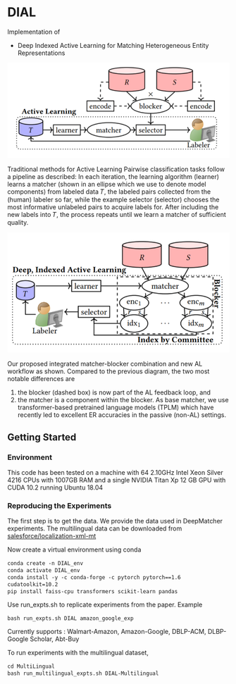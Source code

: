 # DIAL

Implementation of

- Deep Indexed Active Learning for Matching Heterogeneous Entity Representations

![](Images/TraditionalAL.PNG)

Traditional methods for Active Learning Pairwise classification tasks follow a pipeline as described: 
In each iteration, the learning algorithm (learner) learns a matcher (shown in an ellipse which we use to denote model components) from labeled data 𝑇,
the labeled pairs collected from the (human) labeler so far, while the example selector (selector) chooses the most informative unlabeled
pairs to acquire labels for. After including the new labels into 𝑇, the process repeats until we learn a matcher of sufficient quality.

![](Images/DIAL.PNG)

Our proposed integrated matcher-blocker combination and new AL workflow as shown. Compared to the previous diagram, the two most notable differences are 
1) the blocker (dashed box) is now part of the AL feedback loop, and 
2) the matcher is a component within the blocker. 
As base matcher, we use transformer-based pretrained language models (TPLM) which have recently led to excellent ER accuracies in the passive (non-AL) settings.

## Getting Started

### Environment
This code has been tested on a machine with 64 2.10GHz Intel Xeon Silver 4216 CPUs with 1007GB RAM and a single NVIDIA Titan Xp 12 GB GPU with CUDA 10.2 running Ubuntu 18.04

### Reproducing the Experiments

The first step is to get the data. We provide the data used in DeepMatcher experiments. The multilingual data can be downloaded from [salesforce/localization-xml-mt](https://github.com/salesforce/localization-xml-mt)

Now create a virtual environment using conda

```
conda create -n DIAL_env
conda activate DIAL_env
conda install -y -c conda-forge -c pytorch pytorch==1.6 cudatoolkit=10.2
pip install faiss-cpu transformers scikit-learn pandas 

```

Use run_expts.sh to replicate experiments from the paper. Example 

```
bash run_expts.sh DIAL amazon_google_exp 

```

Currently supports : Walmart-Amazon, Amazon-Google, DBLP-ACM, DLBP-Google Scholar, Abt-Buy

To run experiments with the multilingual dataset, 

```
cd MultiLingual
bash run_multilingual_expts.sh DIAL-Multilingual

```
